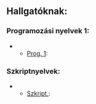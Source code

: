 ## Hallgatóknak:
### Programozási nyelvek 1:
 * - [Prog. 1](https://github.com/suvicsabika/):

### Szkriptnyelvek:
 * - [Szkript.](https://github.com/suvicsabika/):


<!--
**suvicsabika/suvicsabika** is a ✨ _special_ ✨ repository because its `README.md` (this file) appears on your GitHub profile.

Here are some ideas to get you started:

- 🔭 I’m currently working on ...
- 🌱 I’m currently learning ...
- 👯 I’m looking to collaborate on ...
- 🤔 I’m looking for help with ...
- 💬 Ask me about ...
- 📫 How to reach me: ...
- 😄 Pronouns: ...
- ⚡ Fun fact: ...
-->
